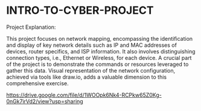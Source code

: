 # INTRO-TO-CYBER-PROJECT

Project Explanation:

This project focuses on network mapping, encompassing the identification and display of key network details such as IP and MAC addresses of devices, router specifics, and ISP information. It also involves distinguishing connection types, i.e., Ethernet or Wireless, for each device. A crucial part of the project is to demonstrate the commands or resources leveraged to gather this data. Visual representation of the network configuration, achieved via tools like draw.io, adds a valuable dimension to this comprehensive exercise.

https://drive.google.com/file/d/1WOOpk6Nk4-RCPkw65Z0Kg-0nGk7irVd2/view?usp=sharing
